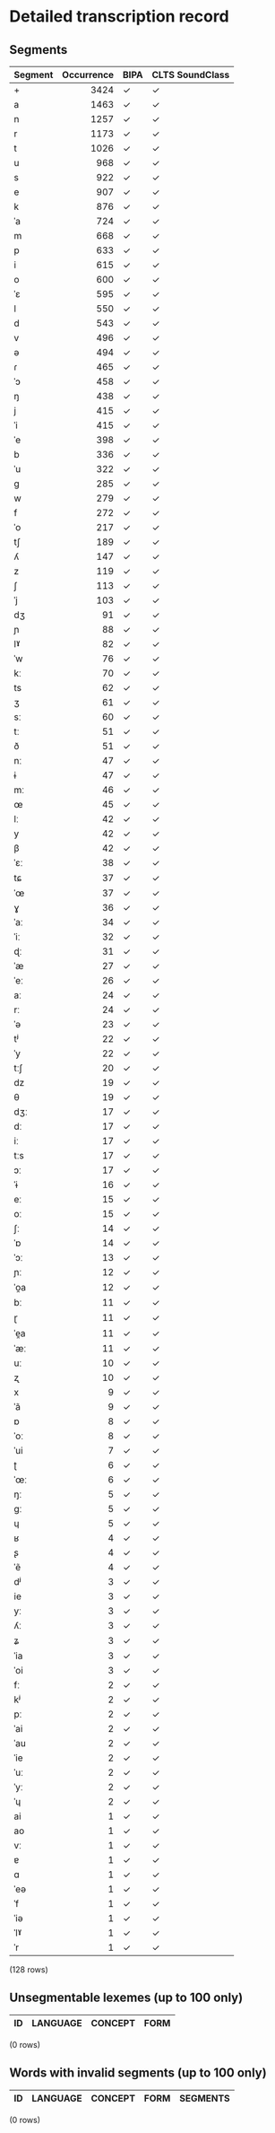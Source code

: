 
# Detailed transcription record

## Segments

| Segment | Occurrence | BIPA | CLTS SoundClass |
|:----------|-------------:|:-------|:------------------|
| + | 3424 | ✓ | ✓ |
| a | 1463 | ✓ | ✓ |
| n | 1257 | ✓ | ✓ |
| r | 1173 | ✓ | ✓ |
| t | 1026 | ✓ | ✓ |
| u | 968 | ✓ | ✓ |
| s | 922 | ✓ | ✓ |
| e | 907 | ✓ | ✓ |
| k | 876 | ✓ | ✓ |
| ˈa | 724 | ✓ | ✓ |
| m | 668 | ✓ | ✓ |
| p | 633 | ✓ | ✓ |
| i | 615 | ✓ | ✓ |
| o | 600 | ✓ | ✓ |
| ˈɛ | 595 | ✓ | ✓ |
| l | 550 | ✓ | ✓ |
| d | 543 | ✓ | ✓ |
| v | 496 | ✓ | ✓ |
| ə | 494 | ✓ | ✓ |
| ɾ | 465 | ✓ | ✓ |
| ˈɔ | 458 | ✓ | ✓ |
| ŋ | 438 | ✓ | ✓ |
| j | 415 | ✓ | ✓ |
| ˈi | 415 | ✓ | ✓ |
| ˈe | 398 | ✓ | ✓ |
| b | 336 | ✓ | ✓ |
| ˈu | 322 | ✓ | ✓ |
| ɡ | 285 | ✓ | ✓ |
| w | 279 | ✓ | ✓ |
| f | 272 | ✓ | ✓ |
| ˈo | 217 | ✓ | ✓ |
| tʃ | 189 | ✓ | ✓ |
| ʎ | 147 | ✓ | ✓ |
| z | 119 | ✓ | ✓ |
| ʃ | 113 | ✓ | ✓ |
| ˈj | 103 | ✓ | ✓ |
| dʒ | 91 | ✓ | ✓ |
| ɲ | 88 | ✓ | ✓ |
| lˠ | 82 | ✓ | ✓ |
| ˈw | 76 | ✓ | ✓ |
| kː | 70 | ✓ | ✓ |
| ts | 62 | ✓ | ✓ |
| ʒ | 61 | ✓ | ✓ |
| sː | 60 | ✓ | ✓ |
| tː | 51 | ✓ | ✓ |
| ð | 51 | ✓ | ✓ |
| nː | 47 | ✓ | ✓ |
| ɨ | 47 | ✓ | ✓ |
| mː | 46 | ✓ | ✓ |
| œ | 45 | ✓ | ✓ |
| lː | 42 | ✓ | ✓ |
| y | 42 | ✓ | ✓ |
| β | 42 | ✓ | ✓ |
| ˈɛː | 38 | ✓ | ✓ |
| tɕ | 37 | ✓ | ✓ |
| ˈœ | 37 | ✓ | ✓ |
| ɣ | 36 | ✓ | ✓ |
| ˈaː | 34 | ✓ | ✓ |
| ˈiː | 32 | ✓ | ✓ |
| ɖː | 31 | ✓ | ✓ |
| ˈæ | 27 | ✓ | ✓ |
| ˈeː | 26 | ✓ | ✓ |
| aː | 24 | ✓ | ✓ |
| rː | 24 | ✓ | ✓ |
| ˈə | 23 | ✓ | ✓ |
| tʲ | 22 | ✓ | ✓ |
| ˈy | 22 | ✓ | ✓ |
| tːʃ | 20 | ✓ | ✓ |
| dz | 19 | ✓ | ✓ |
| θ | 19 | ✓ | ✓ |
| dʒː | 17 | ✓ | ✓ |
| dː | 17 | ✓ | ✓ |
| iː | 17 | ✓ | ✓ |
| tːs | 17 | ✓ | ✓ |
| ɔː | 17 | ✓ | ✓ |
| ˈɨ | 16 | ✓ | ✓ |
| eː | 15 | ✓ | ✓ |
| oː | 15 | ✓ | ✓ |
| ʃː | 14 | ✓ | ✓ |
| ˈɒ | 14 | ✓ | ✓ |
| ˈɔː | 13 | ✓ | ✓ |
| ɲː | 12 | ✓ | ✓ |
| ˈo̯a | 12 | ✓ | ✓ |
| bː | 11 | ✓ | ✓ |
| ɽ | 11 | ✓ | ✓ |
| ˈe̯a | 11 | ✓ | ✓ |
| ˈæː | 11 | ✓ | ✓ |
| uː | 10 | ✓ | ✓ |
| ʐ | 10 | ✓ | ✓ |
| x | 9 | ✓ | ✓ |
| ˈã | 9 | ✓ | ✓ |
| ɒ | 8 | ✓ | ✓ |
| ˈoː | 8 | ✓ | ✓ |
| ˈui | 7 | ✓ | ✓ |
| ʈ | 6 | ✓ | ✓ |
| ˈœː | 6 | ✓ | ✓ |
| ŋː | 5 | ✓ | ✓ |
| ɡː | 5 | ✓ | ✓ |
| ɥ | 5 | ✓ | ✓ |
| ʁ | 4 | ✓ | ✓ |
| ʂ | 4 | ✓ | ✓ |
| ˈẽ | 4 | ✓ | ✓ |
| dʲ | 3 | ✓ | ✓ |
| ie | 3 | ✓ | ✓ |
| yː | 3 | ✓ | ✓ |
| ʎː | 3 | ✓ | ✓ |
| ʑ | 3 | ✓ | ✓ |
| ˈia | 3 | ✓ | ✓ |
| ˈoi | 3 | ✓ | ✓ |
| fː | 2 | ✓ | ✓ |
| kʲ | 2 | ✓ | ✓ |
| pː | 2 | ✓ | ✓ |
| ˈai | 2 | ✓ | ✓ |
| ˈau | 2 | ✓ | ✓ |
| ˈie | 2 | ✓ | ✓ |
| ˈuː | 2 | ✓ | ✓ |
| ˈyː | 2 | ✓ | ✓ |
| ˈɥ | 2 | ✓ | ✓ |
| ai | 1 | ✓ | ✓ |
| ao | 1 | ✓ | ✓ |
| vː | 1 | ✓ | ✓ |
| ɐ | 1 | ✓ | ✓ |
| ɑ | 1 | ✓ | ✓ |
| ˈeə | 1 | ✓ | ✓ |
| ˈf | 1 | ✓ | ✓ |
| ˈiə | 1 | ✓ | ✓ |
| ˈlˠ | 1 | ✓ | ✓ |
| ˈr | 1 | ✓ | ✓ |

(128 rows)



## Unsegmentable lexemes (up to 100 only)

| ID | LANGUAGE | CONCEPT | FORM |
|------|------------|-----------|--------|

(0 rows)



## Words with invalid segments (up to 100 only)

| ID | LANGUAGE | CONCEPT | FORM | SEGMENTS |
|------|------------|-----------|--------|------------|

(0 rows)


